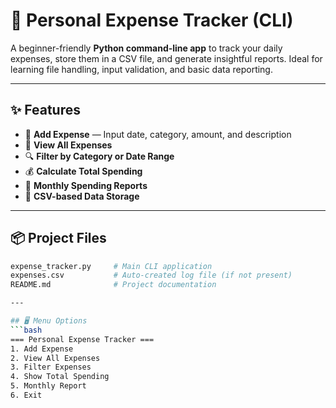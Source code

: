 # 💸 Personal Expense Tracker (CLI)

A beginner-friendly **Python command-line app** to track your daily expenses, store them in a CSV file, and generate insightful reports. Ideal for learning file handling, input validation, and basic data reporting.

---

## ✨ Features

- 📝 **Add Expense** — Input date, category, amount, and description
- 📃 **View All Expenses**
- 🔍 **Filter by Category or Date Range**
- 💰 **Calculate Total Spending**
- 📆 **Monthly Spending Reports**
- 💾 **CSV-based Data Storage**

---

## 📦 Project Files

```bash
expense_tracker.py     # Main CLI application
expenses.csv           # Auto-created log file (if not present)
README.md              # Project documentation

---

## 🖥️ Menu Options
```bash
=== Personal Expense Tracker ===
1. Add Expense
2. View All Expenses
3. Filter Expenses
4. Show Total Spending
5. Monthly Report
6. Exit